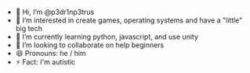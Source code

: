 - 👋 Hi, I’m @p3dr1np3trus
- 👀 I’m interested in create games, operating systems and have a "little" big tech 
- 🌱 I’m currently learning python, javascript, and use unity
- 💞️ I’m looking to collaborate on help beginners
- 😄 Pronouns: he / him
- ⚡ Fact: I'm autistic

<!---
p3dr1np3trus/p3dr1np3trus is a ✨ special ✨ repository because its `README.md` (this file) appears on your GitHub profile.
You can click the Preview link to take a look at your changes.
--->
